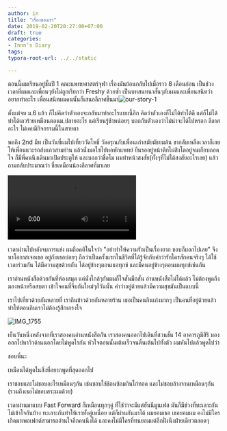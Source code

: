 ```yaml
---
author: in
title: "เรื่องของเรา"
date: 2019-02-20T20:27:00+07:00
draft: true
categories:
- Innn's Diary
tags:
typora-root-url: ../../static

---
```


ตอนนี้ผมเรียนอยู่ชั้นปี 1 คณะแพทยศาสตร์จุฬา เรื่องมันย้อนกลับไปเมื่อราว 8 เดือนก่อน เป็นช่วงเวลาที่ผมและเพื่อนๆยังไม่ถูกเรียกว่า Freshy ด้วยซ้ำ เป็นบทสนทนาสั้นๆกับผมและเพื่อนสนิทว่าอยากทำอะไร เพื่อนสนิทผมคนนั้นก็เสนอลีลาศขึ้นมา![our-story-1](/img/our-story-1.jpg)

ตั้งแต่จบ ม.6 แล้ว ก็ไม่คิดว่าตัวเองจะกลับมาทำอะไรแบบนี้อีก คิดว่าตัวเองก็ไม่ได้ทำได้ดี แต่ก็ไม่ได้ทำได้เลวร้ายเหมือนตอนม.ปลายอะไร แค่เรียนรู้ช้าหน่อยๆ บอกกับตัวเองว่าไม่น่าจะได้ไปหรอก ลีลาศอะไร ไม่เคยมีกิจกรรมนี้ในสายตา

พอถึง 2nd มีท เป็นวันที่ผมไปเที่ยววัดโพธิ์ วัดอรุณกับเพื่อนเก่าสมัยมัธยมต้น ขากลับเหลือเวลาก็เลยให้เพื่อนแวะรถส่งแถวสามย่าน แล้วนั่งมอไซไปหอพักแพทย์ ยืนรออยู่หน้าตึกไผ่สิงโตอยู่จนเกือบถอดใจ ก็มีพี่คนนึงเดินมาเปิดประตูให้ และบอกว่าชื่อโม ผมทำหน้าสงสัย(ทั้งๆที่ไม่ได้สงสัยอะไรเลย) แล้วถามกลับประมาณว่า ชื่อเหมือนน้องลีลาศที่มาเลย

<video src="/img/final.MOV"></video>

เวลาผ่านไปหลังจบการแข่ง ผมถือคติในใจว่า "อย่าทำให้ความรักเป็นเรื่องยาก ชอบก็บอกไปเลย" จึงหาโอกาสเจอเธอ อยู่กับเธอบ่อยๆ ถือว่าเป็นครั้งแรกในชีวิตที่ได้รู้จักกับคำว่ารักใครสักคนจริงๆ ได้ใช้เวลาร่วมกัน ได้มีความสุขด้วยกัน ได้อยู่ข้างๆตอนเธอทุกข์ และมีคนอยู่ข้างๆตอนผมทุกข์เช่นกัน

เราอ่านหนังสือด้วยกันที่ห้องสมุด แค่นั่งใกล้ๆกันผมก็ใจสั่นมือสั่น อ่านหนังสือไม่ได้แล้ว ไม่ต้องพูดถึงมองหน้าหรือสบตา เข้าใจคนที่จีบกันใหม่ๆก็วันนั้น คำว่าอยู่ด้วยแล้วมีความสุขมันเป็นแบบนี้

เราไปเที่ยวด้วยกันหลายที่ เรากินข้าวด้วยกันหลายร้าน เธอเป็นคนกินเก่งมากๆ เป็นคนที่อยู่ด้วยแล้วทำให้ตอนกินเราไม่ต้องรู้สึกเกรงใจ

![IMG_1755](/img/IMG_1755.jpg)

เย็นวันหนึ่งหลังจากที่เราสองคนอ่านหนังสือกัน เราสองคนออกไปเดินที่สวนชั้น 14 อาคารภูมิสิริ มองออกไปหาวิวด้านนอกโดยไม่พูดไรกัน หัวใจตอนนั้นเต้นเร็วจนตื่นเต้นไปทั้งตัว ผมหันไปแล้วพูดไปว่า

ชอบพี่นะ 

เหมือนได้พูดในสิ่งที่อยากพูดที่สุดออกไป

เราชอบและไม่ชอบอะไรเหมือนๆกัน เช่นชอบใช้ช้อนซ้อมกินไก่ทอด และไม่ชอบล้างจานเหมือนๆกัน (รวมถึงเธอไม่ชอบสระผมด้วย)

เวลาผ่านมาแบบ Fast Forward ก็เหมือนทุกๆคู่ ที่ใช่ว่าจะมีแต่ฮันนีมูนเฟส มันก็มีช่วงที่ทะเลาะกัน ไม่เข้าใจกันบ้าง ทะเลาะกันทำให้เราทั้งคู่เหนื่อย แต่ก็ผ่านกันมาได้ ผมยอมเธอ เธอยอมผม คงไม่มีใครเกิดมาเพอเฟกต์สามารถอ่านใจอีกคนนึงได้ และคงไม่มีใครที่ทนยอมแต่อีกฝั่งนึงฝ่ายเดียวตลอดๆ

